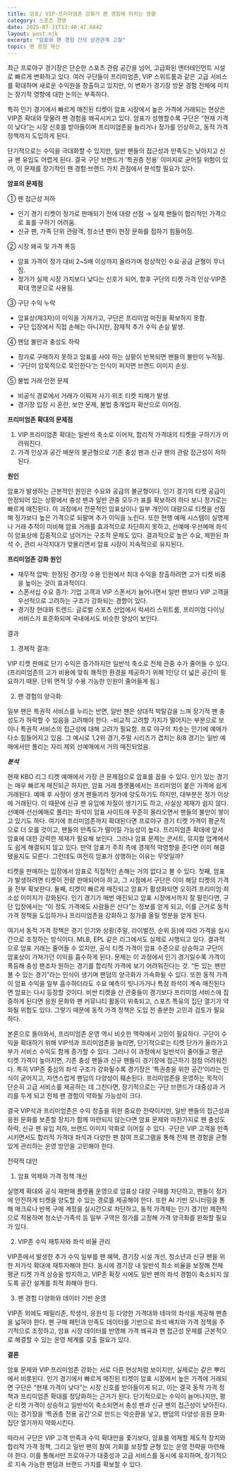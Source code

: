 ```yaml
---
title: 암표/ VIP·프리미엄존 강화가 팬 경험에 미치는 영향
category: 스포츠 경영
date: 2025-07-31T13:40:47.684Z
layout: post.njk
excerpt: "암표와 팬 경험 간의 상관관계 고찰"
topic: 팬 경험 혁신
---
```

최근 프로야구 경기장은 단순한 스포츠 관람 공간을 넘어, 고급화된 엔터테인먼트 시설로 빠르게 변화하고 있다. 여러 구단들이 프리미엄존, VIP 스위트룸과 같은 고급 서비스를 확대하며 새로운 수익원을 창출하고 있지만, 이 변화가 경기장 방문 경험 전체에 미치는 장기적 영향에 대한 논의는 부족하다.

특히 인기 경기에서 빠르게 매진된 티켓이 암표 시장에서 높은 가격에 거래되는 현상은 VIP존 확대와 맞물려 팬 경험을 왜곡시키고 있다. 암표가 성행할수록 구단은 “현재 가격이 낮다”는 시장 신호를 받아들이며 프리미엄존을 늘리거나 정가를 인상하고, 동적 가격 정책까지 도입하게 된다.

단기적으로는 수익을 극대화할 수 있지만, 일반 팬들의 접근성과 만족도는 낮아지고 신규 팬 유입도 어렵게 된다. 결국 구단 브랜드가 ‘특권층 전용’ 이미지로 굳어질 위험이 있어, 이 문제를 장기적인 팬 경험·브랜드 가치 관점에서 분석할 필요가 있다.

**암표의 문제점**

① 팬 접근성 저하

* 인기 경기 티켓이 정가로 판매되기 전에 대량 선점 → 실제 팬들이 합리적인 가격으로 표를 구하기 어려움.
* 신규 팬, 가족 단위 관람객, 청소년 팬이 현장 문화를 접하기 힘들어짐.

② 시장 왜곡 및 가격 폭등


* 암표 가격이 정가 대비 2~5배 이상까지 올라가며 정상적인 수요·공급 균형이 무너짐.
* 정가가 실제 시장 가치보다 낮다는 신호가 되어, 향후 구단의 티켓 가격 인상·VIP존 확대 명분으로 사용됨.

③ 구단 수익 누락

* 암표상(제3자)이 이익을 가져가고, 구단은 프리미엄 마진을 확보하지 못함.
* 구단 입장에서 직접 손해는 아니지만, 잠재적 추가 수익 손실 발생.

④ 팬덤 불만과 충성도 하락

* 정가로 구매하지 못하고 암표를 사야 하는 상황이 반복되면 팬들의 불만이 누적됨.
* ‘구단이 암묵적으로 묵인한다’는 인식이 퍼지면 브랜드 이미지 손상.

⑤ 불법 거래·안전 문제

* 비공식 경로에서 거래가 이뤄져 사기·위조 티켓 피해가 발생.
* 경기장 입장 시 혼란, 보안 문제, 불법 중개업자 확산으로 이어짐.

**프리미엄존 확대의 문제점**

1. VIP·프리미엄존 확대는 일반석 축소로 이어져, 합리적 가격대의 티켓을 구하기가 어려워진다.
2. 가격 인상과 공간 배분의 불균형으로 기존 충성 팬과 신규 팬의 관람 접근성이 저하된다.

**원인**

암표가 발생하는 근본적인 원인은 수요와 공급의 불균형이다. 인기 경기의 티켓 공급이 한정되어 있는 상황에서 충성 팬과 일반 관중 모두가 표를 확보하려 하다 보니 정가로는 빠르게 매진된다. 이 과정에서 전문적인 암표상이나 일부 개인이 대량으로 티켓을 선점해 정가보다 높은 가격으로 되팔며 추가 이익을 노린다. 또한 현행 예매 시스템이 실명제나 거래 추적이 미비해 암표 거래를 효과적으로 차단하지 못하고, 선예매·우선예매 좌석이 암표상에 집중적으로 넘어가는 구조적 문제도 있다. 결과적으로 높은 수요, 제한된 좌석 수, 관리 사각지대가 맞물리면서 암표 시장이 지속적으로 유지된다.

**프리미엄존 강화 원인**

* 재무적 압박: 한정된 경기장 수용 인원에서 최대 수익을 창출하려면 고가 티켓 비중을 높이는 것이 효과적이다. 
* 스폰서십 수요 증가: 기업 고객과 VIP 스폰서가 늘어나면서 일반 팬보다 VIP 고객을 우선적으로 고려하는 구조가 강화되는 경향이 있다. 
* 경기장 현대화 트렌드: 글로벌 스포츠 산업에서 럭셔리 스위트룸, 프리미엄 다이닝 서비스가 표준화되며 국내에서도 비슷한 양상이 보인다. 

결과


1.	경제적 결과: 

VIP 티켓 판매로 단기 수익은 증가하지만 일반석 축소로 전체 관중 수가 줄어들 수 있다. (프리미엄존의 고가 비용에 맞춰 쾌적한 환경을 제공하기 위해 1인당 더 넓은 공간이 필요하기 때문. 단위 면적 당 수용 가능한 인원이 줄어들게 됨.)


2.	팬 경험의 양극화: 

일부 팬은 특권적 서비스를 누리는 반면, 일반 팬은 상대적 박탈감을 느껴 장기적 팬 충성도가 하락할 수 있음을 고려해야 한다. -비교적 고려할 가치가 떨어지는 부분으로 보이나 특권적 서비스의 접근성에 대해 고려가 필요함. 프로 야구의 치솟는 인기에 예매가 다소 힘들어지고 있음. 그 예시로 1,2위 경기,주말 시리즈가 겹치는 8/8 경기는 일반 예매에서만 풀리는 자리 제외 선예매에서 거의 매진되었음.

***분석***

현재 KBO 리그 티켓 예매에서 가장 큰 문제점으로 암표를 꼽을 수 있다. 인기 있는 경기는 매우 빠르게 매진되곤 하지만, 암표 거래 플랫폼에서는 프리미엄이 붙은 가격에 쉽게 거래된다. 예매 후 사정이 생겨 팬들끼리 정가에 양도하기도 하지만, 대부분은 정가 이상에 거래된다. 이 때문에 신규 팬 유입에 차질이 생기기도 하고, 사실상 제재가 쉽지 않다. 선예매·선선예매로 풀리는 좌석이 암표 사이트에 꾸준히 올라오면서 팬들의 불만이 쌓이고 있기도 하다. 여기에 프리미엄존까지 확대된다면 프로야구 경기 티켓 가격이 평균적으로 더 오를 것이고, 팬들의 만족도가 떨어질 가능성이 높다. 프리미엄존 확대에 앞서 암표에 대한 강력한 제재가 필요해 보인다. 그러나 암표 문제는 콘서트, 뮤지컬 업계에서도 쉽게 해결되지 않고 있다. 만약 암표가 주최 측에 경제적 악영향을 준다면 이미 해결됐을지도 모른다. 그런데도 여전히 암표가 성행하는 이유는 무엇일까?

티켓을 판매하는 입장에서 암표로 직접적인 손해는 거의 없다고 볼 수 있다. 첫째, 암표가 발생하려면 티켓이 전량 판매되어야 하고, 그 시점에서 구단은 이미 해당 티켓의 가격을 전부 확보한다. 둘째, 티켓이 빠르게 매진되고 암표가 활성화되면 오히려 프리미엄·희소성 이미지가 강화된다. 인기 경기가 매번 매진되고 암표 시장에서까지 잘 팔린다면, 구단 입장에서는 “이 정도 가격에도 사람들은 산다”는 정보를 얻게 되고, 이를 근거로 동적 가격 정책을 도입하거나 프리미엄존을 강화하고 정가를 올릴 명분을 얻게 된다.

여기서 동적 가격 정책은 경기 인기와 상황(주말, 라이벌전, 순위 등)에 따라 가격을 실시간으로 조정하는 방식이다. MLB, EPL 같은 리그에서도 실제로 시행되고 있다. 결과적으로 암표 거래는 줄어들 수 있지만, 공식 티켓 가격이 암표 수준으로 상승하고 구단이 암표상이 가져가던 이익을 흡수하게 된다. 문제는 이 과정에서 인기 경기일수록 가격이 폭등해 충성 팬조차 원하는 경기를 합리적 가격에 보기 어려워진다는 것. “돈 있는 팬만 볼 수 있는 경기”라는 인식이 생기며 팬덤의 양극화가 가속화될 수 있다. 또한 동적 가격이 암표 수익을 일부 흡수하더라도 수요 예측이 빗나가거나 특정 좌석이 계속 매진된다면 암표는 다시 등장할 것이다. 비싼 티켓을 산 관중들이 경기보다 프리미엄 서비스에 집중하게 된다면 응원 문화와 팬 커뮤니티 활동이 위축되고, 스포츠 특유의 집단 열기가 약화될 위험도 있다. 그렇기 때문에 동적 가격 정책은 도입 전 충분한 고민과 검토가 필요하다.

 본론으로 돌아와서, 프리미엄존 운영 역시 비슷한 맥락에서 고민이 필요하다. 구단이 수익을 확대하기 위해 VIP석과 프리미엄존을 늘리면, 단기적으로는 티켓 단가가 올라가고 부가 서비스 수익도 함께 증가할 수 있다. 그러나 이 과정에서 일반석이 줄어들고 평균 티켓 가격이 높아지면, 기존 충성 팬들과 신규 팬들이 경기장에 접근하기 점점 어려워진다. 특히 VIP존 중심의 좌석 구조가 강화될수록 경기장은 ‘특권층을 위한 공간’이라는 인식이 굳어지고, 자연스럽게 팬덤의 다양성이 훼손된다. 프리미엄존을 운영하는 목적이 단순히 고급 서비스를 제공하는 데 그친다면, 장기적으로는 구단 브랜드가 대중성과 거리를 두게 되고 전체 팬 경험이 약화될 가능성이 크다.

결국 VIP석과 프리미엄존은 수익 창출을 위한 중요한 전략이지만, 일반 팬들의 접근성과 응원 문화를 보존할 장치가 함께 마련되지 않는다면 암표 문제와 마찬가지로 팬 충성도 하락, 신규 팬 유입 저하, 브랜드 이미지 악화로 이어질 수 있다. 구단은 VIP 고객을 만족시키면서도 합리적 가격대 좌석과 다양한 팬 참여 프로그램을 통해 전체 팬 경험을 균형 있게 관리하는 운영 방안을 고민해야 한다.

전략적 대안



1. 암표 억제와 가격 정책 개선

실명제 확대와 공식 재판매 플랫폼 운영으로 암표상 대량 구매를 차단하고, 팬들이 정가에 안전하게 티켓을 양도할 수 있는 경로를 제공해야 한다. 또한 AI 기반 모니터링을 통해 매크로나 반복 구매 계정을 실시간으로 차단하고, 동적 가격제는 인기 경기만 제한적으로 적용하며 청소년·가족석 등 일부 구역은 정가를 고정해 가격 양극화를 완화할 필요가 있다.


2.	VIP존 수익 재투자와 좌석 비율 관리


 VIP존에서 발생한 추가 수익 일부를 팬 혜택, 경기장 시설 개선, 청소년과 신규 팬을 위한 저가석 확대에 재투자해야 한다. 동시에 경기장 내 일반석 최소 비율을 보장해 전체 평균 티켓 가격 상승을 방지하고, VIP존 확장 시에도 일반 팬의 좌석 경험이 축소되지 않도록 공간 설계를 최적 화해야 한다.


3.	팬 경험 다양화와 데이터 기반 운영


VIP존 외에도 패밀리존, 학생석, 응원석 등 다양한 가격대와 테마의 좌석을 제공해 팬층을 넓혀야 한다. 팬 구매 패턴과 만족도 데이터를 기반으로 좌석 배치와 가격 정책을 주기적으로 조정하고, 암표 시장 데이터를 반영해 가격 왜곡과 팬 접근성 문제를 근본적으로 해결할 수 있는 운영 체계를 갖출 필요가 있다.

**결론**

암표 문제와 VIP·프리미엄존 강화는 서로 다른 현상처럼 보이지만, 실제로는 같은 뿌리에서 비롯된다. 인기 경기에서 빠르게 매진된 티켓이 암표 시장에서 높은 가격에 거래되면 구단은 “현재 가격이 낮다”는 시장 신호를 받아들이게 되고, 이는 결국 동적 가격 정책과 프리미엄존 확대를 정당화하는 근거가 된다. 단기적으로는 수익이 늘어나지만, 평균 티켓 가격이 상승하고 일반석이 축소되면서 충성 팬과 신규 팬의 접근성이 낮아진다. 이는 경기장을 ‘특권층 전용 공간’으로 만드는 악순환을 낳고, 팬덤의 다양성·응원 문화·집단 열기까지 약화시킨다.

따라서 구단은 VIP 고객 만족과 수익 확대만을 좇기보다, 암표를 억제할 제도적 장치와 합리적 가격 정책, 그리고 일반 팬의 참여 기회를 보장할 균형 있는 운영 전략을 마련해야 한다. 이를 통해서만 프로야구가 대중성과 고급 서비스를 동시에 유지하며, 장기적으로 지속 가능한 팬덤과 브랜드 가치를 확보할 수 있다.